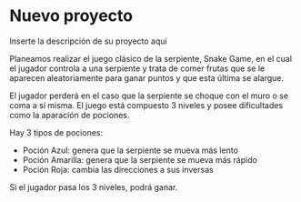 # Nuevo proyecto
Inserte la descripción de su proyecto aquí

Planeamos realizar el juego clásico de la serpiente, Snake Game, en el cual el jugador controla a una serpiente 
y trata de comer frutas que se le aparecen aleatoriamente para ganar puntos y que esta última se alargue.

El jugador perderá en el caso que la serpiente se choque con el muro o se coma a sí misma. 
El juego está compuesto 3 niveles y posee dificultades como la aparación de pociones.

Hay 3 tipos de pociones:
- Poción Azul: genera que la serpiente se mueva más lento
- Poción Amarilla: genera que la serpiente se mueva más rápido
- Poción Roja: cambia las direcciones a sus inversas

Si el jugador pasa los 3 niveles, podrá ganar.